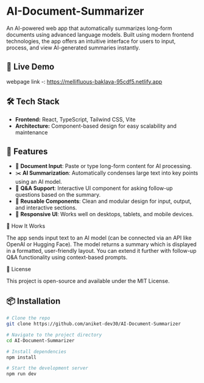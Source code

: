 # AI-Document-Summarizer
An AI-powered web app that automatically summarizes long-form documents using advanced language models. Built using modern frontend technologies, the app offers an intuitive interface for users to input, process, and view AI-generated summaries instantly.

## 🚀 Live Demo

webpage link -: https://mellifluous-baklava-95cdf5.netlify.app

## 🛠 Tech Stack

- **Frontend:** React, TypeScript, Tailwind CSS, Vite
- **Architecture:** Component-based design for easy scalability and maintenance

## 📌 Features

- 📄 **Document Input**: Paste or type long-form content for AI processing.
- ✂️ **AI Summarization**: Automatically condenses large text into key points using an AI model.
- 💬 **Q&A Support**: Interactive UI component for asking follow-up questions based on the summary.
- 🧩 **Reusable Components**: Clean and modular design for input, output, and interactive sections.
- 📱 **Responsive UI**: Works well on desktops, tablets, and mobile devices.

🧠 How It Works

The app sends input text to an AI model (can be connected via an API like OpenAI or Hugging Face). The model returns a summary which is displayed in a formatted, user-friendly layout. You can extend it further with follow-up Q&A functionality using context-based prompts.



📄 License

This project is open-source and available under the MIT License.



## 📦 Installation

```bash
# Clone the repo
git clone https://github.com/aniket-dev30/AI-Document-Summarizer

# Navigate to the project directory
cd AI-Document-Summarizer

# Install dependencies
npm install

# Start the development server
npm run dev
